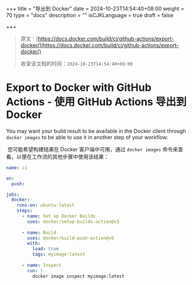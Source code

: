+++
title = "导出到 Docker"
date = 2024-10-23T14:54:40+08:00
weight = 70
type = "docs"
description = ""
isCJKLanguage = true
draft = false

+++

> 原文：[https://docs.docker.com/build/ci/github-actions/export-docker/](https://docs.docker.com/build/ci/github-actions/export-docker/)
>
> 收录该文档的时间：`2024-10-23T14:54:40+08:00`

# Export to Docker with GitHub Actions - 使用 GitHub Actions 导出到 Docker

You may want your build result to be available in the Docker client through `docker images` to be able to use it in another step of your workflow:

​	您可能希望构建结果在 Docker 客户端中可用，通过 `docker images` 命令来查看，以便在工作流的其他步骤中使用该结果：

```yaml
name: ci

on:
  push:

jobs:
  docker:
    runs-on: ubuntu-latest
    steps:
      - name: Set up Docker Buildx
        uses: docker/setup-buildx-action@v3
      
      - name: Build
        uses: docker/build-push-action@v6
        with:
          load: true
          tags: myimage:latest
      
      - name: Inspect
        run: |
          docker image inspect myimage:latest       
```
